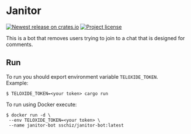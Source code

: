# Janitor

[![Newest release on crates.io][crate-version-badge]][crate-link]
[![Project license][crate-license-badge]](LICENSE)

[crate-license-badge]: https://img.shields.io/crates/l/janitor-bot.svg
[crate-link]: https://crates.io/crates/janitor-bot
[crate-version-badge]: https://img.shields.io/crates/v/janitor-bot.svg

This is a bot that removes users trying to join to a chat that is designed for comments. 

## Run 
To run you should export environment variable `TELOXIDE_TOKEN`.  
Example:
```shell script
$ TELOXIDE_TOKEN=<your token> cargo run
```
  
To run using Docker execute:
```shell script
$ docker run -d \
 --env TELOXIDE_TOKEN=<your token> \
 --name janitor-bot sschiz/janitor-bot:latest
```
